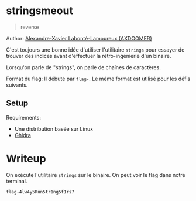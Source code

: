 # stringsmeout

> reverse

Author: [Alexandre-Xavier Labonté-Lamoureux (AXDOOMER)](https://github.com/axdoomer)

C'est toujours une bonne idée d'utiliser l'utilitaire `strings` pour essayer de trouver des indices avant d'effectuer la rétro-ingénierie d'un binaire. 

Lorsqu'on parle de "strings", on parle de chaînes de caractères. 

Format du flag: Il débute par `flag-`. Le même format est utilisé pour les défis suivants. 

## Setup

Requirements:
- Une distribution basée sur Linux
- [Ghidra](https://ghidra-sre.org/)

# Writeup

On exécute l'utilitaire `strings` sur le binaire. On peut voir le flag dans notre terminal. 

`flag-4lw4y5Run5tr1ng5f1rs7`

